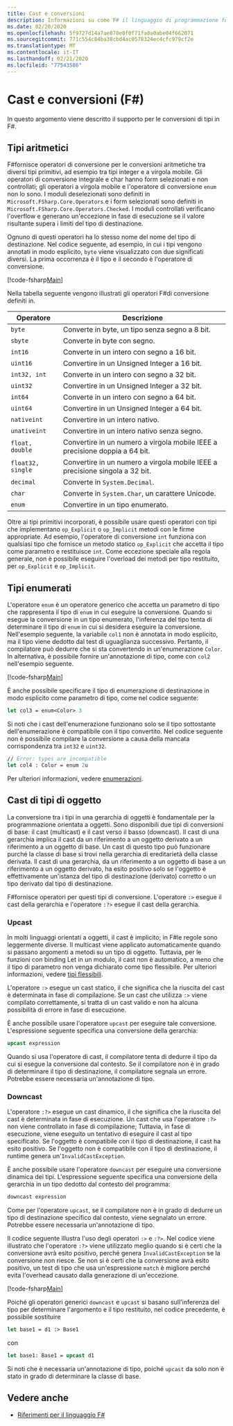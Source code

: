 ```yaml
---
title: Cast e conversioni
description: Informazioni su come F# il linguaggio di programmazione fornisce operatori di conversione per le conversioni aritmetiche tra diversi tipi primitivi.
ms.date: 02/20/2020
ms.openlocfilehash: 5f9727d14a7ae070e0f0f71fa0a0abe04f662071
ms.sourcegitcommit: 771c554c84ba38cbd4ac0578324ec4cfc979cf2e
ms.translationtype: MT
ms.contentlocale: it-IT
ms.lasthandoff: 02/21/2020
ms.locfileid: "77543586"
---
```

# <a name="casting-and-conversions-f"></a>Cast e conversioni (F#)

In questo argomento viene descritto il supporto per le conversioni di tipi in F#.

## <a name="arithmetic-types"></a>Tipi aritmetici

F#fornisce operatori di conversione per le conversioni aritmetiche tra diversi tipi primitivi, ad esempio tra tipi integer e a virgola mobile. Gli operatori di conversione integrale e char hanno form selezionati e non controllati; gli operatori a virgola mobile e l'operatore di conversione `enum` non lo sono. I moduli deselezionati sono definiti in `Microsoft.FSharp.Core.Operators` e i form selezionati sono definiti in `Microsoft.FSharp.Core.Operators.Checked`. I moduli controllati verificano l'overflow e generano un'eccezione in fase di esecuzione se il valore risultante supera i limiti del tipo di destinazione.

Ognuno di questi operatori ha lo stesso nome del nome del tipo di destinazione. Nel codice seguente, ad esempio, in cui i tipi vengono annotati in modo esplicito, `byte` viene visualizzato con due significati diversi. La prima occorrenza è il tipo e il secondo è l'operatore di conversione.

[!code-fsharp[Main](~/samples/snippets/fsharp/lang-ref-2/snippet4401.fs)]

Nella tabella seguente vengono illustrati gli operatori F#di conversione definiti in.

|Operatore|Descrizione|
|--------|-----------|
|`byte`|Converte in byte, un tipo senza segno a 8 bit.|
|`sbyte`|Converte in byte con segno.|
|`int16`|Converte in un intero con segno a 16 bit.|
|`uint16`|Convertire in un Unsigned Integer a 16 bit.|
|`int32, int`|Converte in un intero con segno a 32 bit.|
|`uint32`|Convertire in un Unsigned Integer a 32 bit.|
|`int64`|Converte in un intero con segno a 64 bit.|
|`uint64`|Convertire in un Unsigned Integer a 64 bit.|
|`nativeint`|Convertire in un intero nativo.|
|`unativeint`|Convertire in un intero nativo senza segno.|
|`float, double`|Convertire in un numero a virgola mobile IEEE a precisione doppia a 64 bit.|
|`float32, single`|Convertire in un numero a virgola mobile IEEE a precisione singola a 32 bit.|
|`decimal`|Converte in `System.Decimal`.|
|`char`|Converte in `System.Char`, un carattere Unicode.|
|`enum`|Convertire in un tipo enumerato.|

Oltre ai tipi primitivi incorporati, è possibile usare questi operatori con tipi che implementano `op_Explicit` o `op_Implicit` metodi con le firme appropriate. Ad esempio, l'operatore di conversione `int` funziona con qualsiasi tipo che fornisce un metodo statico `op_Explicit` che accetta il tipo come parametro e restituisce `int`. Come eccezione speciale alla regola generale, non è possibile eseguire l'overload dei metodi per tipo restituito, per `op_Explicit` e `op_Implicit`.

## <a name="enumerated-types"></a>Tipi enumerati

L'operatore `enum` è un operatore generico che accetta un parametro di tipo che rappresenta il tipo di `enum` in cui eseguire la conversione. Quando si esegue la conversione in un tipo enumerato, l'inferenza del tipo tenta di determinare il tipo di `enum` in cui si desidera eseguire la conversione. Nell'esempio seguente, la variabile `col1` non è annotata in modo esplicito, ma il tipo viene dedotto dal test di uguaglianza successivo. Pertanto, il compilatore può dedurre che si sta convertendo in un'enumerazione `Color`. In alternativa, è possibile fornire un'annotazione di tipo, come con `col2` nell'esempio seguente.

[!code-fsharp[Main](~/samples/snippets/fsharp/lang-ref-2/snippet4402.fs)]

È anche possibile specificare il tipo di enumerazione di destinazione in modo esplicito come parametro di tipo, come nel codice seguente:

```fsharp
let col3 = enum<Color> 3
```

Si noti che i cast dell'enumerazione funzionano solo se il tipo sottostante dell'enumerazione è compatibile con il tipo convertito. Nel codice seguente non è possibile compilare la conversione a causa della mancata corrispondenza tra `int32` e `uint32`.

```fsharp
// Error: types are incompatible
let col4 : Color = enum 2u
```

Per ulteriori informazioni, vedere [enumerazioni](enumerations.md).

## <a name="casting-object-types"></a>Cast di tipi di oggetto

La conversione tra i tipi in una gerarchia di oggetti è fondamentale per la programmazione orientata a oggetti. Sono disponibili due tipi di conversioni di base: il cast (multicast) e il cast verso il basso (downcast). Il cast di una gerarchia implica il cast da un riferimento a un oggetto derivato a un riferimento a un oggetto di base. Un cast di questo tipo può funzionare purché la classe di base si trovi nella gerarchia di ereditarietà della classe derivata. Il cast di una gerarchia, da un riferimento a un oggetto di base a un riferimento a un oggetto derivato, ha esito positivo solo se l'oggetto è effettivamente un'istanza del tipo di destinazione (derivato) corretto o un tipo derivato dal tipo di destinazione.

F#fornisce operatori per questi tipi di conversione. L'operatore `:>` esegue il cast della gerarchia e l'operatore `:?>` esegue il cast della gerarchia.

### <a name="upcasting"></a>Upcast

In molti linguaggi orientati a oggetti, il cast è implicito; in F#le regole sono leggermente diverse. Il multicast viene applicato automaticamente quando si passano argomenti a metodi su un tipo di oggetto. Tuttavia, per le funzioni con binding Let in un modulo, il cast non è automatico, a meno che il tipo di parametro non venga dichiarato come tipo flessibile. Per ulteriori informazioni, vedere [tipi flessibili](flexible-Types.md).

L'operatore `:>` esegue un cast statico, il che significa che la riuscita del cast è determinata in fase di compilazione. Se un cast che utilizza `:>` viene compilato correttamente, si tratta di un cast valido e non ha alcuna possibilità di errore in fase di esecuzione.

È anche possibile usare l'operatore `upcast` per eseguire tale conversione. L'espressione seguente specifica una conversione della gerarchia:

```fsharp
upcast expression
```

Quando si usa l'operatore di cast, il compilatore tenta di dedurre il tipo da cui si esegue la conversione dal contesto. Se il compilatore non è in grado di determinare il tipo di destinazione, il compilatore segnala un errore. Potrebbe essere necessaria un'annotazione di tipo.

### <a name="downcasting"></a>Downcast

L'operatore `:?>` esegue un cast dinamico, il che significa che la riuscita del cast è determinata in fase di esecuzione. Un cast che usa l'operatore `:?>` non viene controllato in fase di compilazione; Tuttavia, in fase di esecuzione, viene eseguito un tentativo di eseguire il cast al tipo specificato. Se l'oggetto è compatibile con il tipo di destinazione, il cast ha esito positivo. Se l'oggetto non è compatibile con il tipo di destinazione, il runtime genera un'`InvalidCastException`.

È anche possibile usare l'operatore `downcast` per eseguire una conversione dinamica dei tipi. L'espressione seguente specifica una conversione della gerarchia in un tipo dedotto dal contesto del programma:

```fsharp
downcast expression
```

Come per l'operatore `upcast`, se il compilatore non è in grado di dedurre un tipo di destinazione specifico dal contesto, viene segnalato un errore. Potrebbe essere necessaria un'annotazione di tipo.

Il codice seguente illustra l'uso degli operatori `:>` e `:?>`. Nel codice viene illustrato che l'operatore `:?>` viene utilizzato meglio quando si è certi che la conversione avrà esito positivo, perché genera `InvalidCastException` se la conversione non riesce. Se non si è certi che la conversione avrà esito positivo, un test di tipo che usa un'espressione `match` è migliore perché evita l'overhead causato dalla generazione di un'eccezione.

[!code-fsharp[Main](~/samples/snippets/fsharp/lang-ref-2/snippet4403.fs)]

Poiché gli operatori generici `downcast` e `upcast` si basano sull'inferenza del tipo per determinare l'argomento e il tipo restituito, nel codice precedente, è possibile sostituire

```fsharp
let base1 = d1 :> Base1
```

con

```fsharp
let base1: Base1 = upcast d1
```

Si noti che è necessaria un'annotazione di tipo, poiché `upcast` da solo non è stato in grado di determinare la classe di base.

## <a name="see-also"></a>Vedere anche

- [Riferimenti per il linguaggio F#](index.md)
